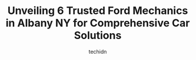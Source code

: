 ---
layout: ampstory
image: https://images.unsplash.com/photo-1637160969382-6562ca0d1435?ixlib=rb-4.0.3&ixid=MnwxMjA3fDB8MHxwaG90by1wYWdlfHx8fGVufDB8fHx8&auto=format&fit=crop&w=640&h=853&q=80
author: techidn
featured: false
description: For top-quality automotive repairs and maintenance, visit the 6 best Ford Mechanic in Albany NY, USA. Their reputation for excellence and their dedication to customer satisfaction make them 
title: Unveiling 6 Trusted Ford Mechanics in Albany NY for Comprehensive Car Solutions
cover:
   title: Unveiling 6 Trusted Ford Mechanics in Albany NY for Comprehensive Car Solutions
   subtitle: Rickpate
   background: https://images.unsplash.com/photo-1637160969382-6562ca0d1435?ixlib=rb-4.0.3&ixid=MnwxMjA3fDB8MHxwaG90by1wYWdlfHx8fGVufDB8fHx8&auto=format&fit=crop&w=640&h=853&q=80

pages: 
 - layout: thirds
   top: <h1>#1 Jamalaye Auto</h1>
   bottom: "<p>I was only in town for the weekend and was worried my car had sustained issues on its undercarriage. I needed to get it looked at before a long drive home. Jamalaye Auto </p>"
   background: https://www.knot35.com/toplist/wp-content/uploads/2023/06/best-ford-mechanic-1-in-albany-ny-1685838954.png
   backgroundblur: true
 - layout: thirds
   top: <h1>#2 Lawtons Automotive</h1>
   bottom: "<p>90 Watervliet Ave #2024, Albany, NY 12206, United States</p>"
   background: https://www.knot35.com/toplist/wp-content/uploads/2023/06/best-ford-mechanic-2-in-albany-ny-1685838955.jpeg
   cta:
      link: https://www.knot35.com/toplist/unveiling-6-trusted-ford-mechanics-in-albany-ny-for-comprehensive-car-solutions/
      text: Unveiling 6 Trusted Ford Mechanics in Albany NY for Comprehensive Car Solutions
 - layout: thirds
   top: <h1>#3 Ford Service Center</h1>
   bottom: "<p>799 Central Ave, Albany, NY 12206, United States</p>"
   background: https://www.knot35.com/toplist/wp-content/uploads/2023/06/best-ford-mechanic-3-in-albany-ny-1685838955.png
   cta:
      link: https://www.knot35.com/toplist/unveiling-6-trusted-ford-mechanics-in-albany-ny-for-comprehensive-car-solutions/
      text: Unveiling 6 Trusted Ford Mechanics in Albany NY for Comprehensive Car Solutions
 - layout: thirds
   top: <h1>#4 Bills Auto Repair</h1>
   bottom: "<p>183 Bradford St, Albany, NY 12206, United States</p>"
   background: https://images.unsplash.com/photo-1620421680010-0766ff230392?ixlib=rb-4.0.3&ixid=MnwxMjA3fDB8MHxwaG90by1wYWdlfHx8fGVufDB8fHx8&auto=format&fit=crop&w=640&h=853&q=80
   cta:
      link: https://www.knot35.com/toplist/unveiling-6-trusted-ford-mechanics-in-albany-ny-for-comprehensive-car-solutions/
      text: Unveiling 6 Trusted Ford Mechanics in Albany NY for Comprehensive Car Solutions
 - layout: thirds
   top: <h1>#5 MCJ Engine World- Ford 6.0, 6.4 Engines</h1>
   bottom: "<p>90 State St #700, Albany, NY 12207, United States</p>"
   background: https://images.unsplash.com/photo-1533735380053-eb8d0759b24a?ixlib=rb-4.0.3&ixid=MnwxMjA3fDB8MHxwaG90by1wYWdlfHx8fGVufDB8fHx8&auto=format&fit=crop&w=640&h=853&q=80
   cta:
      link: https://www.knot35.com/toplist/unveiling-6-trusted-ford-mechanics-in-albany-ny-for-comprehensive-car-solutions/
      text: Unveiling 6 Trusted Ford Mechanics in Albany NY for Comprehensive Car Solutions

 - layout: thirds
   middle: Continue reading...
   background: https://images.unsplash.com/photo-1489694553447-4c9339da310d?ixlib=rb-4.0.3&ixid=MnwxMjA3fDB8MHxwaG90by1wYWdlfHx8fGVufDB8fHx8&auto=format&fit=crop&w=640&h=853&q=80
   cta:
      link: https://www.knot35.com/toplist/unveiling-6-trusted-ford-mechanics-in-albany-ny-for-comprehensive-car-solutions/
      text: Unveiling 6 Trusted Ford Mechanics in Albany NY for Comprehensive Car Solutions
      
---